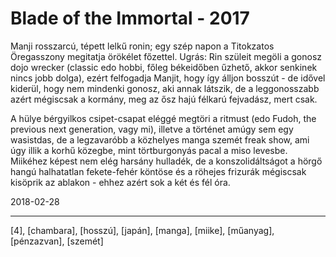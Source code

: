 # Blade of the Immortal - 2017

Manji rosszarcú, tépett lelkű ronin; egy szép napon a Titokzatos Öregasszony megitatja örökélet főzettel. Ugrás: Rin szüleit megöli a gonosz dojo wrecker (classic edo hobbi, főleg békeidőben űzhető, akkor senkinek nincs jobb dolga), ezért felfogadja Manjit, hogy így álljon bosszút - de idővel kiderül, hogy nem mindenki gonosz, aki annak látszik, de a leggonosszabb azért mégiscsak a kormány, meg az ősz hajú félkarú fejvadász, mert csak.

A hülye bérgyilkos csipet-csapat eléggé megtöri a ritmust (edo Fudoh, the previous next generation, vagy mi), illetve a történet amúgy sem egy wasistdas, de a legzavaróbb a közhelyes manga szemét freak show, ami úgy illik a korhű közegbe, mint törtburgonyás pacal a miso levesbe. Miikéhez képest nem elég harsány hulladék, de a konszolidáltságot a hörgő hangú halhatatlan fekete-fehér köntöse és a röhejes frizurák mégiscsak kisöprik az ablakon - ehhez azért sok a két és fél óra.

2018-02-28

----

[4], [chambara], [hosszú], [japán], [manga], [miike], [műanyag], [pénzazvan], [szemét]
